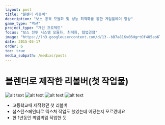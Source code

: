 ```yaml
---
layout: post
title: "블렌더 리볼버"
description: "보스 공격 모듈화 및 성능 최적화를 통한 게임플레이 향상"
game_type: "액션"
project_type: "개인 프로젝트"
focus: "보스 전투 시스템 모듈화, 최적화, 협업경험"
image: "https://lh3.googleusercontent.com/d/13--bB7a81Kv06HgrtOf4U5ao6TZDEG7G"
date: 2015-05-17
order: 6
toc: true
media_subpath: /medias/posts
---
```


# 블렌더로 제작한 리볼버(첫 작업물)

![alt text](revolver_high1.png)
![alt text](revolver_low1.png)
![alt text](revolver_render.png)
![alt text](revolver_dissamble.png)

- 고등학교때 제작했던 첫 리볼버
- 섭스턴스페인터로 텍스쳐 작업도 했었는데 어딨는지 모르겠네요
- 한 1년동안 띄엄띄엄 작업한 듯
